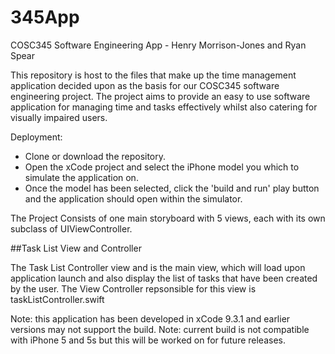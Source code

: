 # 345App
COSC345 Software Engineering App - Henry Morrison-Jones and Ryan Spear

This repository is host to the files that make up the time management application decided upon as the basis for our COSC345 software engineering project. The project aims to provide an easy to use software application for managing time and tasks effectively whilst also catering for visually impaired users.

Deployment:
  - Clone or download the repository.
  - Open the xCode project and select the iPhone model you which to simulate the application on.
  - Once the model has been selected, click the 'build and run' play button and the application should open within the simulator.

The Project Consists of one main storyboard with 5 views, each with its own subclass of UIViewController.

##Task List View and Controller

The Task List Controller view and is the main view, which will load upon application launch and also display the list of tasks that have been created by the user. The View Controller repsonsible for this view is taskListController.swift
  
Note: this application has been developed in xCode 9.3.1 and earlier versions may not support the build.
Note: current build is not compatible with iPhone 5 and 5s but this will be worked on for future releases.
